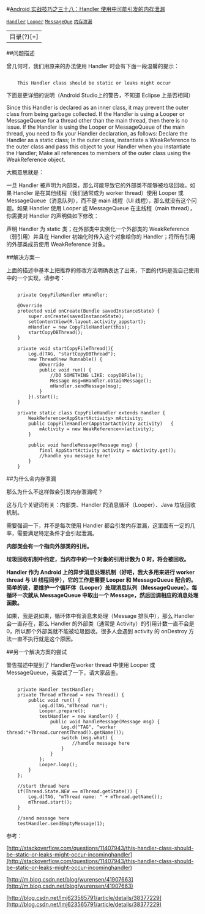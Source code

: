 #[Android 实战技巧之三十八：Handler 使用中可能引发的内存泄漏](http://blog.csdn.net/lincyang/article/details/46875157)

[`Handler`](http://www.csdn.net/tag/Handler) [`Looper`](http://www.csdn.net/tag/Looper) [`MessageQue`](http://www.csdn.net/tag/MessageQue) [`内存泄漏`](http://www.csdn.net/tag/%e5%86%85%e5%ad%98%e6%b3%84%e6%bc%8f)

<table class="table table-bordered table-striped table-condensed"> <tr> <td>目录(?)[+]</td> </tr> </table>

##问题描述

曾几何时，我们用原来的办法使用 Handler 时会有下面一段温馨的提示：

```

    This Handler class should be static or leaks might occur

```

下面是更详细的说明（Android Studio上的警告，不知道 Eclipse 上是否相同）

Since this Handler is declared as an inner class, it may prevent the outer class from being garbage collected. If the Handler is using a Looper or MessageQueue for a thread other than the main thread, then there is no issue. If the Handler is using the Looper or MessageQueue of the main thread, you need to fix your Handler declaration, as follows: Declare the Handler as a static class; In the outer class, instantiate a WeakReference to the outer class and pass this object to your Handler when you instantiate the Handler; Make all references to members of the outer class using the WeakReference object.

大概意思就是：

一旦 Handler 被声明为内部类，那么可能导致它的外部类不能够被垃圾回收。如果 Handler 是在其他线程（我们通常成为 worker thread）使用 Looper 或 MessageQueue（消息队列），而不是 main 线程（UI 线程），那么就没有这个问题。如果 Handler 使用 Looper 或 MessageQueue 在主线程（main thread），你需要对 Handler 的声明做如下修改： 

声明 Handler 为 static 类；在外部类中实例化一个外部类的 WeakReference（弱引用）并且在 Handler 初始化时传入这个对象给你的 Handler；将所有引用的外部类成员使用 WeakReference 对象。

##解决方案一

上面的描述中基本上把推荐的修改方法明确表达了出来，下面的代码是我自己使用中的一个实现，请参考：

```

    private CopyFileHandler mHandler;

    @Override
    protected void onCreate(Bundle savedInstanceState) {
        super.onCreate(savedInstanceState);
        setContentView(R.layout.activity_appstart);
        mHandler = new CopyFileHandler(this);
        startCopyDBThread();
    }

    private void startCopyFileThread(){
        Log.d(TAG, "startCopyDBThread");
        new Thread(new Runnable() {
            @Override
            public void run() {
                //DO SOMETHING LIKE: copyDBFile();
                Message msg=mHandler.obtainMessage();
                mHandler.sendMessage(msg);
            }
        }).start();
    }

    private static class CopyFileHandler extends Handler {
        WeakReference<AppStartActivity> mActivity;
        public CopyFileHandler(AppStartActivity activity)   {
            mActivity = new WeakReference<>(activity);
        }

        public void handleMessage(Message msg) {
            final AppStartActivity activity = mActivity.get();
            //handle you message here!
        }
    }

```

##为什么会内存泄漏

那么为什么不这样做会引发内存泄漏呢？ 

这与几个关键词有关：内部类、Handler 的消息循环（Looper）、Java 垃圾回收机制。 

需要强调一下，并不是每次使用 Handler 都会引发内存泄漏，这里面有一定的几率，需要满足特定条件才会引起泄漏。
 
**内部类会有一个指向外部类的引用。** 

**垃圾回收机制中约定，当内存中的一个对象的引用计数为 0 时，将会被回收。**
 
**Handler 作为 Android 上的异步消息处理机制（好吧，我大多用来进行 worker thread 与 UI 线程同步），它的工作是需要 Looper 和 MessageQueue 配合的。简单的说，要维护一个循环体（Looper）处理消息队列（MessageQueue）。每循环一次就从 MessageQueue 中取出一个 Message，然后回调相应的消息处理函数。**

如果，我是说如果，循环体中有消息未处理（Message 排队中），那么 Handler 会一直存在，那么 Handler 的外部类（通常是 Activity）的引用计数一直不会是 0，所以那个外部类就不能被垃圾回收。很多人会遇到 activity 的 onDestroy 方法一直不执行就是这个原因。

##另一个解决方案的尝试

警告描述中提到了 Handler在worker thread 中使用 Looper 或 MessageQueue，我尝试了一下，请大家品鉴。

```

    private Handler testHandler;
    private Thread mThread = new Thread() {
        public void run() {
            Log.d(TAG,"mThread run");
            Looper.prepare();
            testHandler = new Handler() {
                public void handleMessage(Message msg) {
                    Log.d("TAG", "worker thread:"+Thread.currentThread().getName());
                    switch (msg.what) {
                        //handle message here
                    }
                }
            };
            Looper.loop();
        }
    };

    //start thread here
    if(Thread.State.NEW == mThread.getState()) {
        Log.d(TAG, "mThread name: " + mThread.getName());
        mThread.start();
    }

    //send message here
    testHandler.sendEmptyMessage(1);

```

参考： 

[http://stackoverflow.com/questions/11407943/this-handler-class-should-be-static-or-leaks-might-occur-incominghandler](http://stackoverflow.com/questions/11407943/this-handler-class-should-be-static-or-leaks-might-occur-incominghandler)

[http://m.blog.csdn.net/blog/wurensen/41907663](http://m.blog.csdn.net/blog/wurensen/41907663) 

[http://blog.csdn.net/lmj623565791/article/details/38377229](http://blog.csdn.net/lmj623565791/article/details/38377229)